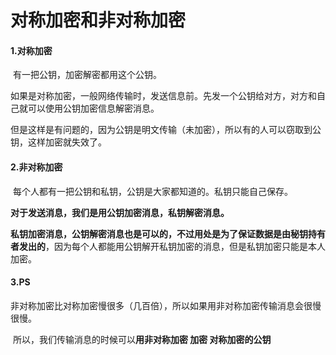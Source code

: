 # 对称加密和非对称加密

#### 1.对称加密

​	有一把公钥，加密解密都用这个公钥。

​	如果是对称加密，一般网络传输时，发送信息前。先发一个公钥给对方，对方和自己就可以使用公钥加密信息解密消息。

​	但是这样是有问题的，因为公钥是明文传输（未加密），所以有的人可以窃取到公钥，这样加密就失效了。



#### 2.非对称加密

​	每个人都有一把公钥和私钥，公钥是大家都知道的。私钥只能自己保存。

​	**对于发送消息，我们是用公钥加密消息，私钥解密消息。**

​	**私钥加密消息，公钥解密消息也是可以的，不过用处是为了保证数据是由秘钥持有者发出的**，因为每个人都能用公钥解开私钥加密的消息，但是私钥加密只能是本人加密。



#### 3.PS

​	非对称加密比对称加密慢很多（几百倍），所以如果用非对称加密传输消息会很慢很慢。

​	所以，我们传输消息的时候可以**用非对称加密 加密 对称加密的公钥**

